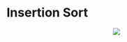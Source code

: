 # Insertion Sort

<p align="center">
    <img src="http://www.geeksforgeeks.org/wp-content/uploads/gq/2013/03/insertion-sort.png"?raw="true">
</p>

